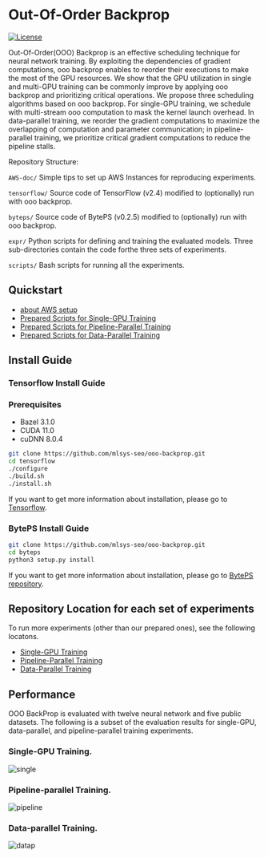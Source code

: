 # Out-Of-Order Backprop

[![License](https://img.shields.io/badge/License-Apache%202.0-blue.svg)](https://opensource.org/licenses/Apache-2.0)

Out-Of-Order(OOO) Backprop is an effective scheduling technique for neural network training. By exploiting the dependencies of gradient computations, ooo backprop enables to reorder their executions to make the most of the GPU resources. We show that the GPU utilization in single and multi-GPU training can be commonly improve by applying ooo backprop and prioritizing critical operations. 
We propose three scheduling algorithms based on ooo backprop. For single-GPU training, we schedule with multi-stream ooo computation to mask the kernel launch overhead. In data-parallel training, we reorder the gradient computations to maximize the overlapping of computation and parameter communication; in pipeline-parallel training, we prioritize critical gradient computations to reduce the pipeline stalls.

Repository Structure: 

```AWS-doc/``` Simple tips to set up AWS Instances for reproducing experiments.

```tensorflow/``` Source code of TensorFlow (v2.4) modified to (optionally) run with ooo backprop.

```byteps/``` Source code of BytePS (v0.2.5) modified to (optionally) run with ooo backprop.

```expr/``` Python scripts for defining and training the evaluated models. Three sub-directories contain the code forthe three sets of experiments.

```scripts/``` Bash scripts for running all the experiments.

## Quickstart
- [about AWS setup](AWS-doc)
- [Prepared Scripts for Single-GPU Training](scripts/single_gpu/)
- [Prepared Scripts for Pipeline-Parallel Training](scripts/pipe_par/)
- [Prepared Scripts for Data-Parallel Training](scripts/data_par/)

## Install Guide

### Tensorflow Install Guide
### Prerequisites
- Bazel 3.1.0
- CUDA 11.0
- cuDNN 8.0.4
```bash
git clone https://github.com/mlsys-seo/ooo-backprop.git
cd tensorflow
./configure
./build.sh
./install.sh
```
If you want to get more information about installation, please go to [Tensorflow](https://www.tensorflow.org/install/source?hl=ko).

### BytePS Install Guide
```bash
git clone https://github.com/mlsys-seo/ooo-backprop.git
cd byteps
python3 setup.py install
```
If you want to get more information about installation, please go to [BytePS repository](https://github.com/bytedance/byteps).


## Repository Location for each set of experiments
To run more experiments (other than our prepared ones), see the following locatons.

- [Single-GPU Training](expr/single_gpu/)
- [Pipeline-Parallel Training](expr/pipe_par/)
- [Data-Parallel Training](expr/data_par/)
 
## Performance
OOO BackProp is evaluated with twelve neural network and five public datasets. The following is a subset of the evaluation results for single-GPU, data-parallel, and pipeline-parallel training experiments.


### Single-GPU Training.

![single](https://user-images.githubusercontent.com/78071764/151532657-bb4a35c3-83bc-49a4-8792-2a4b3277dc7d.png)


### Pipeline-parallel Training.

![pipeline](https://user-images.githubusercontent.com/78071764/151532720-0c64410a-317d-4c6b-a4b4-8b96c622aae1.png)

### Data-parallel Training.

![datap](https://user-images.githubusercontent.com/78071764/151532987-d56e3311-407d-406e-b389-ab811267eda9.png)
